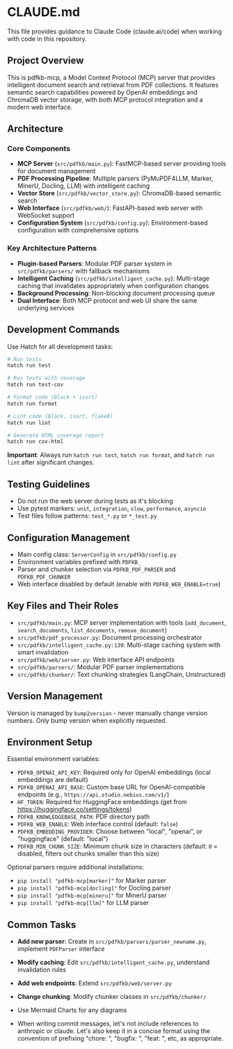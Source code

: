 # CLAUDE.md

This file provides guidance to Claude Code (claude.ai/code) when working with code in this repository.

## Project Overview

This is pdfkb-mcp, a Model Context Protocol (MCP) server that provides intelligent document search and retrieval from PDF collections. It features semantic search capabilities powered by OpenAI embeddings and ChromaDB vector storage, with both MCP protocol integration and a modern web interface.

## Architecture

### Core Components

- **MCP Server** (`src/pdfkb/main.py`): FastMCP-based server providing tools for document management
- **PDF Processing Pipeline**: Multiple parsers (PyMuPDF4LLM, Marker, MinerU, Docling, LLM) with intelligent caching
- **Vector Store** (`src/pdfkb/vector_store.py`): ChromaDB-based semantic search
- **Web Interface** (`src/pdfkb/web/`): FastAPI-based web server with WebSocket support
- **Configuration System** (`src/pdfkb/config.py`): Environment-based configuration with comprehensive options

### Key Architecture Patterns

- **Plugin-based Parsers**: Modular PDF parser system in `src/pdfkb/parsers/` with fallback mechanisms
- **Intelligent Caching** (`src/pdfkb/intelligent_cache.py`): Multi-stage caching that invalidates appropriately when configuration changes
- **Background Processing**: Non-blocking document processing queue
- **Dual Interface**: Both MCP protocol and web UI share the same underlying services

## Development Commands

Use Hatch for all development tasks:

```bash
# Run tests
hatch run test

# Run tests with coverage
hatch run test-cov

# Format code (Black + isort)
hatch run format

# Lint code (Black, isort, flake8)
hatch run lint

# Generate HTML coverage report
hatch run cov-html
```

**Important**: Always run `hatch run test`, `hatch run format`, and `hatch run lint` after significant changes.

## Testing Guidelines

- Do not run the web server during tests as it's blocking
- Use pytest markers: `unit`, `integration`, `slow`, `performance`, `asyncio`
- Test files follow patterns: `test_*.py` or `*_test.py`

## Configuration Management

- Main config class: `ServerConfig` in `src/pdfkb/config.py`
- Environment variables prefixed with `PDFKB_`
- Parser and chunker selection via `PDFKB_PDF_PARSER` and `PDFKB_PDF_CHUNKER`
- Web interface disabled by default (enable with `PDFKB_WEB_ENABLE=true`)

## Key Files and Their Roles

- `src/pdfkb/main.py`: MCP server implementation with tools (`add_document`, `search_documents`, `list_documents`, `remove_document`)
- `src/pdfkb/pdf_processor.py`: Document processing orchestrator
- `src/pdfkb/intelligent_cache.py:139`: Multi-stage caching system with smart invalidation
- `src/pdfkb/web/server.py`: Web interface API endpoints
- `src/pdfkb/parsers/`: Modular PDF parser implementations
- `src/pdfkb/chunker/`: Text chunking strategies (LangChain, Unstructured)

## Version Management

Version is managed by `bump2version` - never manually change version numbers. Only bump version when explicitly requested.

## Environment Setup

Essential environment variables:
- `PDFKB_OPENAI_API_KEY`: Required only for OpenAI embeddings (local embeddings are default)
- `PDFKB_OPENAI_API_BASE`: Custom base URL for OpenAI-compatible endpoints (e.g., `https://api.studio.nebius.com/v1/`)
- `HF_TOKEN`: Required for HuggingFace embeddings (get from https://huggingface.co/settings/tokens)
- `PDFKB_KNOWLEDGEBASE_PATH`: PDF directory path
- `PDFKB_WEB_ENABLE`: Web interface control (default: `false`)
- `PDFKB_EMBEDDING_PROVIDER`: Choose between "local", "openai", or "huggingface" (default: "local")
- `PDFKB_MIN_CHUNK_SIZE`: Minimum chunk size in characters (default: `0` = disabled, filters out chunks smaller than this size)

Optional parsers require additional installations:
- `pip install "pdfkb-mcp[marker]"` for Marker parser
- `pip install "pdfkb-mcp[docling]"` for Docling parser
- `pip install "pdfkb-mcp[mineru]"` for MinerU parser
- `pip install "pdfkb-mcp[llm]"` for LLM parser

## Common Tasks

- **Add new parser**: Create in `src/pdfkb/parsers/parser_newname.py`, implement `PDFParser` interface
- **Modify caching**: Edit `src/pdfkb/intelligent_cache.py`, understand invalidation rules
- **Add web endpoints**: Extend `src/pdfkb/web/server.py`
- **Change chunking**: Modify chunker classes in `src/pdfkb/chunker/`

- Use Mermaid Charts for any diagrams

- When writing commit messages, let's not include references to anthropic or claude. Let's also keep it in a concise format using the convention of prefixing "chore: ", "bugfix: ", "feat: ", etc, as appropriate.
